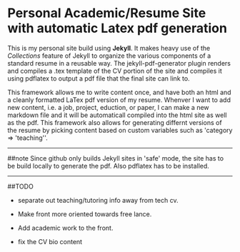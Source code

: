 # Personal Academic/Resume Site with automatic Latex pdf generation

This is my personal site build using **Jekyll**.  It makes heavy use of the _Collections_ feature of Jekyll to organize the various components of a standard resume in a reusable way.   The jekyll-pdf-generator plugin renders and compiles a .tex template of the CV portion of the site and compiles it using pdflatex to output a pdf file that the final site can link to.  

This framework allows me to write content once, and have both an html and a cleanly formatted LaTex pdf version of my resume.  Whenver I want to add new content, i.e. a job, project, eduction, or paper, I can make a new markdown file and it will be automaticall compiled into the html site as well as the pdf.  This framework also allows for generating differnt versions of the resume by picking content based on custom variables such as 'category => 'teaching''. 


---

##note
Since github only builds Jekyll sites in 'safe' mode, the site has to be build locally to generate the pdf. Also pdflatex has to be installed.     


---

##TODO

* separate out teaching/tutoring info away from tech cv. 

* Make front more oriented towards free lance.

* Add academic work to the front.  

* fix the CV bio content
